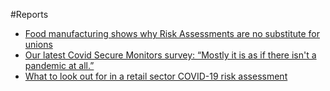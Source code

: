 #Reports

* [Food manufacturing shows why Risk Assessments are no substitute for unions](/reports/sectoral-report-food-manufacture.html)
* [Our latest Covid Secure Monitors survey: “Mostly it is as if there isn't a pandemic at all.”](/reports/covid-secure-monitors-survey.html)
* [What to look out for in a retail sector COVID-19 risk assessment](/reports/sectoral-report-covid-risk-assessment-retail.html)
